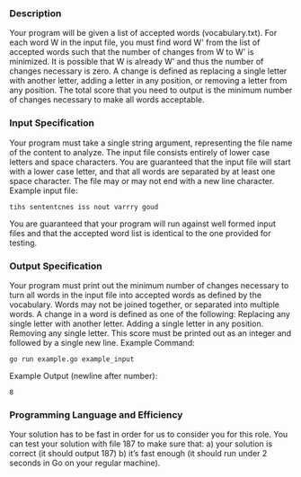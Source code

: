 ### Description
Your program will be given a list of accepted words (vocabulary.txt). For each word W in the input file, you must find word W' from the list of accepted words such that the number of changes from W to W' is minimized. It is possible that W is already W' and thus the number of changes necessary is zero. A change is defined as replacing a single letter with another letter, adding a letter in any position, or removing a letter from any position. The total score that you need to output is the minimum number of changes necessary to make all words acceptable.
### Input Specification
Your program must take a single string argument, representing the file name of the content to analyze. The input file consists entirely of lower case letters and space characters. You are guaranteed that the input file will start with a lower case letter, and that all words are separated by at least one space character. The file may or may not end with a new line character.
Example input file:
```
tihs sententcnes iss nout varrry goud
```
You are guaranteed that your program will run against well formed input files and that the accepted word list is identical to the one provided for testing.
### Output Specification
Your program must print out the minimum number of changes necessary to turn all words in the input file into accepted words as defined by the vocabulary. Words may not be joined together, or separated into multiple words. A change in a word is defined as one of the following: Replacing any single letter with another letter. Adding a single letter in any position. Removing any single letter. This score must be printed out as an integer and followed by a single new line.
Example Command:
```
go run example.go example_input
```
Example Output (newline after number):
```
8
```
### Programming Language and Efficiency
Your solution has to be fast in order for us to consider you for this role. You can test your solution with file 187 to make sure that: a) your solution is correct (it should output 187) b) it’s fast enough (it should run under 2 seconds in Go on your regular machine).
